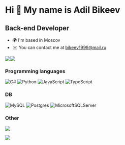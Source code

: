 Hi 👋 My name is Adil Bikeev
==================================

Back-end Developer
---------------------------------------------

* 🌍  I'm based in Moscov
* ✉️  You can contact me at [bikeev1999@mail.ru](mailto:bikeev1999@mail.ru)

<a href="https://www.twitter.com/uitlaber" target="_blank" rel="noreferrer"><img
src="https://img.shields.io/twitter/follow/uitlaber?logo=twitter&style=for-the-badge&color=0891b2&labelColor=ffffff"
/></a><a href="https://www.github.com/uitlaber" target="_blank" rel="noreferrer"><img
src="https://img.shields.io/github/followers/uitlaber?logo=github&style=for-the-badge&color=0891b2&labelColor=ffffff" /></a>

### Programming languages

![C#](https://img.shields.io/badge/c%23-%23239120.svg?style=for-the-badge&logo=c-sharp&logoColor=white) 
![Python](https://img.shields.io/badge/python-3670A0?style=for-the-badge&logo=python&logoColor=ffdd54) 
![JavaScript](https://img.shields.io/badge/javascript-%23323330.svg?style=for-the-badge&logo=javascript&logoColor=%23F7DF1E)
![TypeScript](https://img.shields.io/badge/typescript-%23007ACC.svg?style=for-the-badge&logo=typescript&logoColor=white)

### DB
![MySQL](https://img.shields.io/badge/mysql-%2300f.svg?style=for-the-badge&logo=mysql&logoColor=white)
![Postgres](https://img.shields.io/badge/postgres-%23316192.svg?style=for-the-badge&logo=postgresql&logoColor=white)
![MicrosoftSQLServer](https://img.shields.io/badge/Microsoft%20SQL%20Sever-CC2927?style=for-the-badge&logo=microsoft%20sql%20server&logoColor=white)

### Other

![](https://github-profile-summary-cards.vercel.app/api/cards/repos-per-language?username=AdilBikeev&theme=github_dark)

![](https://github-profile-summary-cards.vercel.app/api/cards/most-commit-language?username=AdilBikeev&theme=github_dark)
